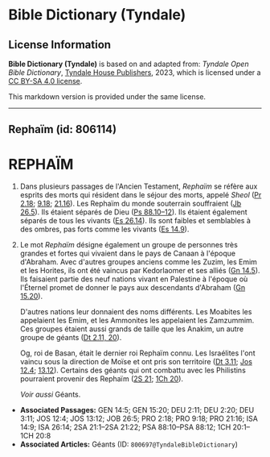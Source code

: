 # Bible Dictionary (Tyndale)

## License Information

**Bible Dictionary (Tyndale)** is based on and adapted from: _Tyndale Open Bible Dictionary_, [Tyndale House Publishers](https://tyndaleopenresources.com/), 2023, which is licensed under a [CC BY-SA 4.0 license](https://creativecommons.org/licenses/by-sa/4.0/legalcode.en).

This markdown version is provided under the same license.



--------------------------------

## Rephaïm (id: 806114)

REPHAÏM
=======

1. Dans plusieurs passages de l'Ancien Testament, *Rephaïm* se réfère aux esprits des morts qui résident dans le séjour des morts, appelé *Sheol* ([Pr 2\.18](https://ref.ly/Prov2:18); [9\.18](https://ref.ly/Prov9:18); [21\.16](https://ref.ly/Prov21:16)). Les Rephaïm du monde souterrain souffraient ([Jb 26\.5](https://ref.ly/Job26:5)). Ils étaient séparés de Dieu ([Ps 88\.10–12](https://ref.ly/Ps88:10-Ps88:12)). Ils étaient également séparés de tous les vivants ([Es 26\.14](https://ref.ly/Isa26:14)). Ils sont faibles et semblables à des ombres, pas forts comme les vivants ([Es 14\.9](https://ref.ly/Isa14:9)).
2. Le mot *Rephaïm* désigne également un groupe de personnes très grandes et fortes qui vivaient dans le pays de Canaan à l'époque d'Abraham. Avec d'autres groupes anciens comme les Zuzim, les Emim et les Horites, ils ont été vaincus par Kedorlaomer et ses alliés ([Gn 14\.5](https://ref.ly/Gen14:5)). Ils faisaient partie des neuf nations vivant en Palestine à l'époque où l'Éternel promet de donner le pays aux descendants d'Abraham ([Gn 15\.20](https://ref.ly/Gen15:20)).

    D'autres nations leur donnaient des noms différents. Les Moabites les appelaient les Emim, et les Ammonites les appelaient les Zamzummim. Ces groupes étaient aussi grands de taille que les Anakim, un autre groupe de géants ([Dt 2\.11, 20](https://ref.ly/Deut2:11,Deut2:20)).

    Og, roi de Basan, était le dernier roi Rephaïm connu. Les Israélites l'ont vaincu sous la direction de Moïse et ont pris son territoire ([Dt 3\.11](https://ref.ly/Deut3:11); [Jos 12\.4](https://ref.ly/Josh12:4); [13\.12](https://ref.ly/Josh13:12)). Certains des géants qui ont combattu avec les Philistins pourraient provenir des Rephaïm ([2S 21](https://ref.ly/2Sam21:1-2Sam21:22); [1Ch 20](https://ref.ly/1Chr20:1-1Chr20:8)).

    *Voir aussi* Géants.

* **Associated Passages:** GEN 14:5; GEN 15:20; DEU 2:11; DEU 2:20; DEU 3:11; JOS 12:4; JOS 13:12; JOB 26:5; PRO 2:18; PRO 9:18; PRO 21:16; ISA 14:9; ISA 26:14; 2SA 21:1–2SA 21:22; PSA 88:10–PSA 88:12; 1CH 20:1–1CH 20:8
* **Associated Articles:** Géants (ID: `800697@TyndaleBibleDictionary`)


